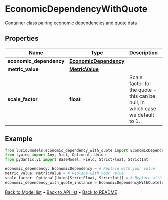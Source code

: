 # EconomicDependencyWithQuote

Container class pairing economic dependencies and quote data
## Properties
Name | Type | Description | Notes
------------ | ------------- | ------------- | -------------
**economic_dependency** | [**EconomicDependency**](EconomicDependency.md) |  | 
**metric_value** | [**MetricValue**](MetricValue.md) |  | 
**scale_factor** | **float** | Scale factor for the quote - this can be null, in which case we default to 1. | [optional] 
## Example

```python
from lusid.models.economic_dependency_with_quote import EconomicDependencyWithQuote
from typing import Any, Dict, Optional, Union
from pydantic.v1 import BaseModel, Field, StrictFloat, StrictInt

economic_dependency: EconomicDependency = # Replace with your value
metric_value: MetricValue = # Replace with your value
scale_factor: Optional[Union[StrictFloat, StrictInt]] = # Replace with your value
economic_dependency_with_quote_instance = EconomicDependencyWithQuote(economic_dependency=economic_dependency, metric_value=metric_value, scale_factor=scale_factor)

```

[Back to Model list](../README.md#documentation-for-models) &#8226; [Back to API list](../README.md#documentation-for-api-endpoints) &#8226; [Back to README](../README.md)

